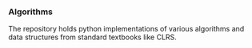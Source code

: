 ### Algorithms

The repository holds python implementations of various algorithms and data structures from standard textbooks like CLRS. 
